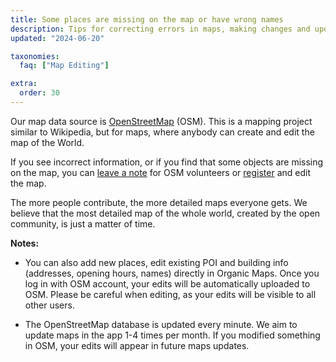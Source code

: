 ```yaml
---
title: Some places are missing on the map or have wrong names
description: Tips for correcting errors in maps, making changes and updates to objects directly in Organic Maps or through OpenStreetMap.org
updated: "2024-06-20"

taxonomies:
  faq: ["Map Editing"]

extra:
  order: 30
---
```


Our map data source is [OpenStreetMap](https://www.openstreetmap.org/) (OSM). This is a mapping project similar to Wikipedia, but for maps, where anybody can create and edit the map of the World.

If you see incorrect information, or if you find that some objects are missing on the map, you can [leave a note](https://www.openstreetmap.org/note/new) for OSM volunteers or [register](https://www.openstreetmap.org/user/new) and edit the map.

The more people contribute, the more detailed maps everyone gets. We believe that the most detailed map of the whole world, created by the open community, is just a matter of time.

**Notes:**

* You can also add new places, edit existing POI and building info (addresses, opening hours, names) directly in Organic Maps. Once you log in with OSM account, your edits will be automatically uploaded to OSM. Please be careful when editing, as your edits will be visible to all other users.

* The OpenStreetMap database is updated every minute. We aim to update maps in the app 1-4 times per month. If you modified something in OSM, your edits will appear in future maps updates.
